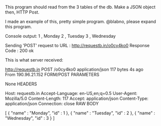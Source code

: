 This program should read from the 3 tables of the db. 
Make a JSON object then, HTTP Post. 

I made an example of this, pretty simple program. 
@blabno, please expand this program.

Console output:
1 , Monday
2 , Tuesday
3 , Wednesday

Sending 'POST' request to URL : http://requestb.in/o0cy4ko0
Response Code : 200
ok

This is what server received:

http://requestb.in
POST /o0cy4ko0  application/json
 117 bytes 4s ago  
From 190.96.21.152
FORM/POST PARAMETERS

None
HEADERS

Host: requestb.in
Accept-Language: en-US,en;q=0.5
User-Agent: Mozilla/5.0
Content-Length: 117
Accept: application/json
Content-Type: application/json
Connection: close
RAW BODY

[ {
  "name" : "Monday",
  "id" : 1
}, {
  "name" : "Tuesday",
  "id" : 2
}, {
  "name" : "Wednesday",
  "id" : 3
} ]